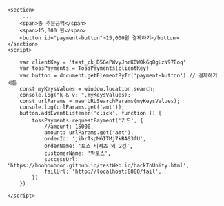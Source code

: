 <html>
<head>
    <meta charset="utf-8" />
    <script src="https://js.tosspayments.com/v1/payment"></script>
</head>
<body>
   
    <section>
         ... 
        <span>총 주문금액</span>
        <span>15,000 원</span>
        <button id="payment-button">15,000원 결제하기</button>
    </section>
    <script>
        
        var clientKey = 'test_ck_D5GePWvyJnrK0W0k6q8gLzN97Eoq'
        var tossPayments = TossPayments(clientKey)
        var button = document.getElementById('payment-button') // 결제하기 버튼
        const myKeysValues = window.location.search;
        console.log("k & v: ",myKeysValues);
        const urlParams = new URLSearchParams(myKeysValues);
        console.log(urlParams.get('amt'));
        button.addEventListener('click', function () {
            tossPayments.requestPayment('카드', {
                //amount: 15000,
                amount: urlParams.get('amt'),
                orderId: 'jibrTspM6ITMj7kBAS3fU',
                orderName: '토스 티셔츠 외 2건',
                customerName: '박토스',
                successUrl: 'https://hoohoohooo.github.io/testWeb.io/backToUnity.html',
                failUrl: 'http://localhost:8080/fail',
            })
        })
        
    </script>
</body>
</html>
